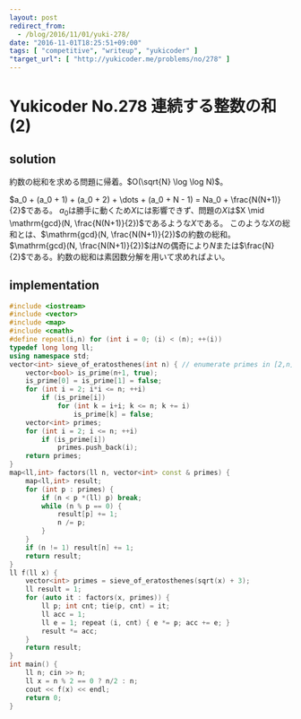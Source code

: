 ```yaml
---
layout: post
redirect_from:
  - /blog/2016/11/01/yuki-278/
date: "2016-11-01T18:25:51+09:00"
tags: [ "competitive", "writeup", "yukicoder" ]
"target_url": [ "http://yukicoder.me/problems/no/278" ]
---
```


# Yukicoder No.278 連続する整数の和(2)

## solution

約数の総和を求める問題に帰着。$O(\sqrt{N} \log \log N)$。

$a_0 + (a_0 + 1) + (a_0 + 2) + \dots + (a_0 + N - 1) = Na_0 + \frac{N(N+1)}{2}$である。
$a_0$は勝手に動くため$X$には影響できず、問題の$X$は$X \mid \mathrm{gcd}(N, \frac{N(N+1)}{2})$であるような$X$である。
このような$X$の総和とは、$\mathrm{gcd}(N, \frac{N(N+1)}{2})$の約数の総和。
$\mathrm{gcd}(N, \frac{N(N+1)}{2})$は$N$の偶奇により$N$または$\frac{N}{2}$である。約数の総和は素因数分解を用いて求めればよい。

## implementation

``` c++
#include <iostream>
#include <vector>
#include <map>
#include <cmath>
#define repeat(i,n) for (int i = 0; (i) < (n); ++(i))
typedef long long ll;
using namespace std;
vector<int> sieve_of_eratosthenes(int n) { // enumerate primes in [2,n] with O(n log log n)
    vector<bool> is_prime(n+1, true);
    is_prime[0] = is_prime[1] = false;
    for (int i = 2; i*i <= n; ++i)
        if (is_prime[i])
            for (int k = i+i; k <= n; k += i)
                is_prime[k] = false;
    vector<int> primes;
    for (int i = 2; i <= n; ++i)
        if (is_prime[i])
            primes.push_back(i);
    return primes;
}
map<ll,int> factors(ll n, vector<int> const & primes) {
    map<ll,int> result;
    for (int p : primes) {
        if (n < p *(ll) p) break;
        while (n % p == 0) {
            result[p] += 1;
            n /= p;
        }
    }
    if (n != 1) result[n] += 1;
    return result;
}
ll f(ll x) {
    vector<int> primes = sieve_of_eratosthenes(sqrt(x) + 3);
    ll result = 1;
    for (auto it : factors(x, primes)) {
        ll p; int cnt; tie(p, cnt) = it;
        ll acc = 1;
        ll e = 1; repeat (i, cnt) { e *= p; acc += e; }
        result *= acc;
    }
    return result;
}
int main() {
    ll n; cin >> n;
    ll x = n % 2 == 0 ? n/2 : n;
    cout << f(x) << endl;
    return 0;
}
```
